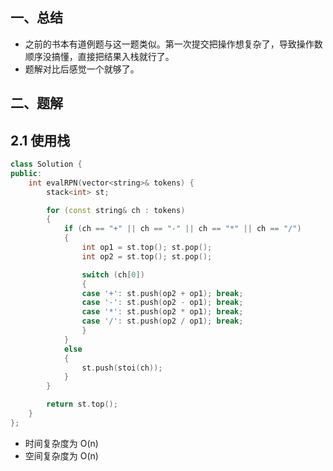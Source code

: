 ## 一、总结
- 之前的书本有道例题与这一题类似。第一次提交把操作想复杂了，导致操作数顺序没搞懂，直接把结果入栈就行了。
- 题解对比后感觉一个就够了。

## 二、题解
## 2.1 使用栈
```C++
class Solution {
public:
    int evalRPN(vector<string>& tokens) {
        stack<int> st;

        for (const string& ch : tokens)
        {
            if (ch == "+" || ch == "-" || ch == "*" || ch == "/")
            {
                int op1 = st.top(); st.pop();
                int op2 = st.top(); st.pop();

                switch (ch[0])
                {
                case '+': st.push(op2 + op1); break;
                case '-': st.push(op2 - op1); break;
                case '*': st.push(op2 * op1); break;
                case '/': st.push(op2 / op1); break;
                }
            }
            else
            {
                st.push(stoi(ch));
            }
        }

        return st.top();
    }
};
```
- 时间复杂度为 O(n)
- 空间复杂度为 O(n)